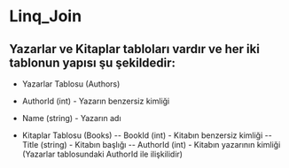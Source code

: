 # Linq_Join

## Yazarlar ve Kitaplar tabloları vardır ve her iki tablonun yapısı şu şekildedir:
- Yazarlar Tablosu (Authors)
- AuthorId (int) - Yazarın benzersiz kimliği
- Name (string) - Yazarın adı

- Kitaplar Tablosu (Books)
-- BookId (int) - Kitabın benzersiz kimliği
-- Title (string) - Kitabın başlığı
-- AuthorId (int) - Kitabın yazarının kimliği (Yazarlar tablosundaki AuthorId ile ilişkilidir)
